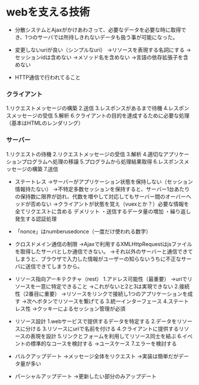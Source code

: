 # webを支える技術

* 分散システムとAjaxがかけあわさって、必要なデータを必要な時に取得でき、1つのサーバでは所持しきれないデータも扱う事が可能になった。

* 変更しないuriが良い（シンプルなuri）
→リソースを表現する名詞にする
→セッションidは含めない
→メソッド名を含めない
→言語の依存拡張子を含めない

* HTTP通信で行われてること
### クライアント
1.リクエストメッセージの構築
2.送信
3.レスポンスがあるまで待機
4.レスポンスメッセージの受信
5.解析
6.クライアントの目的を達成するために必要な処理（基本はHTMLのレンダリング）

### サーバー
1.リクエストの待機
2.リクエストメッセージの受信
3.解析
4.適切なアプリケーションプログラムへ処理の移譲
5.プログラムから処理結果取得
6.レスポンスメッセージの構築
7.送信

* ステートレス
→サーバーがアプリケーション状態を保持しない（セッション情報持たない）
→不特定多数セッションを保持すると、サーバー1台あたりの保持数に限界が訪れ、代数を増やして対応してもサーバー間のオーバーヘッドが否めない
→クライアントが状態を覚え（vuexとか？）必要な情報を全てリクエストに含める
デメリット
・送信するデータ量の増加
・繰り返し発生する認証処理


* 「nonce」はnumberusedonce（一度だけ使われる数字）

* クロスドメイン通信の制限
→Ajaxで利用するXMLHttpRequestはjsファイルを取得したサーバとしか通信できない。
→それ以外のサーバーと通信できてしまうと、ブラウザで入力した情報がユーザーの知らないうちに不正なサーバに送信できてしまうから。

* リソース指向アーキテクチャ（rest）
1.アドレス可能性（最重要）
→uriでリソースを一意に特定できること
→これがないと2と3は実現できない
2.接続性（2番目に重要）
→リソースをリンクで接続し1つのアプリケーションを成す
→次へボタンでリソースを繋げてる
3.統一インターフェース
4.ステートレス性
→クッキーによるセッション管理が必須

* リソース設計
1.webサービスで提供するデータを特定する
2.データをリソースに分ける
3.リソースにuriで名前を付ける
4.クライアントに提供するリソースの表現を設計
5.リンクとフォームを利用してリソース同士を結ぶ
6.イベントの標準的なコースを検討する
→ユースケース
7.エラーを検討する

* バルクアップデート
→メッセージ全体をリクエスト
→実装は簡単だがデータ量が多い
* パーシャルアップデート
→更新したい部分のみアップデート
